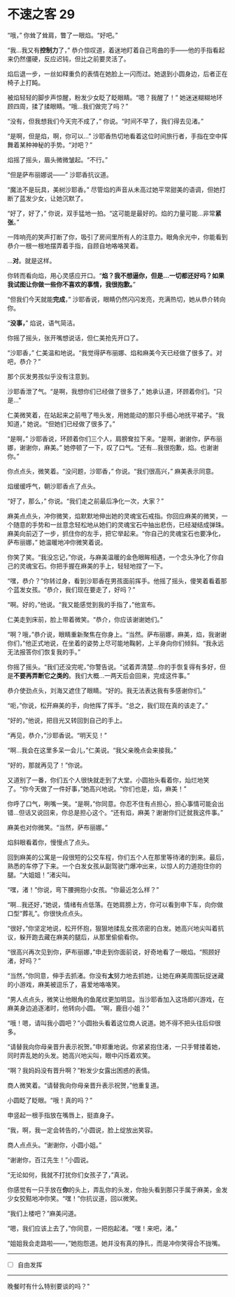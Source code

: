 # 不速之客 29

“哦，” 你耸了耸肩，瞥了一眼焰。“好吧。”

“我...我又有**控制力**了，” 恭介惊叹道，着迷地盯着自己弯曲的手——他的手指看起来仍然僵硬，反应迟钝，但比之前要灵活了。

焰后退一步，一丝如释重负的表情在她脸上一闪而过。她退到小圆身边，后者正在椅子上打盹。

被焰轻轻的脚步声惊醒，粉发少女眨了眨眼睛。“嗯？我醒了！” 她迷迷糊糊地环顾四周，揉了揉眼睛。“哦...我们做完了吗？”

“没有，但我想我们今天完不成了，” 你说。“时间不早了，我们得去见渚。”

“是啊，但是焰，啊，你可以...” 沙耶香热切地看着这位时间旅行者，手指在空中挥舞着某种神秘的手势。“对吧？”

焰摇了摇头，眉头微微皱起。“不行。”

“但是萨布丽娜说——” 沙耶香抗议道。

“魔法不是玩具，美树沙耶香。” 尽管焰的声音从未高过她平常甜美的语调，但她打断了蓝发少女，让她沉默了。

“好了，好了，” 你说，双手猛地一拍。“这可能是最好的。焰的力量可能...非常**紧张**。”

一阵响亮的笑声打断了你，吸引了房间里所有人的注意力。眼角余光中，你能看到恭介一根一根地摆弄着手指，自顾自地咯咯笑着。

...**对**。就是这样。

你转而看向焰，用心灵感应开口。“**焰？我不想逼你，但是...一切都还好吗？如果我试图让你做一些你不喜欢的事情，我很抱歉。**”

“但我们今天就能**完成**，” 沙耶香说，眼睛仍然闪闪发亮，充满热切，她从恭介转向你。

“**没事，**” 焰说，语气简洁。

你摇了摇头，张开嘴想说话，但仁美抢先开口了。

“沙耶香，” 仁美温和地说。“我觉得萨布丽娜、焰和麻美今天已经做了很多了。对吧，恭介？”

那个灰发男孩似乎没有注意到。

沙耶香泄了气。“是啊，我想你们已经做了很多了，” 她承认道，环顾着你们。“只是...”

仁美微笑着，在站起来之前甩了甩头发，用她能动的那只手细心地抚平裙子。“我知道，” 她说。“但她们已经做了很多了。”

“是啊，” 沙耶香说，环顾着你们三个人，肩膀耷拉下来。“是啊，谢谢你，萨布丽娜，谢谢你，麻美。” 她停顿了一下，叹了口气。“还有...我很抱歉，焰。也谢谢你。”

你点点头，微笑着。“没问题，沙耶香，” 你说。“我们很高兴，” 麻美表示同意。

焰缓缓呼气，朝沙耶香点了点头。

“好了，那么，” 你说。“我们走之前最后净化一次，大家？”

麻美点点头，冲你微笑，焰默默地伸出她的灵魂宝石戒指。你回应麻美的微笑，一个随意的手势和一丝意念轻松地从她们的灵魂宝石中抽出悲伤，已经凝结成弹珠。麻美向前迈了一步，抓住你的左手，把它举起来。“你自己的灵魂宝石也要净化，萨布丽娜，” 她温暖地冲你微笑着说。

你笑了笑。“我没忘记，”你说，与麻美温暖的金色眼眸相遇，一个念头净化了你自己的灵魂宝石。你把手握在麻美的手上，轻轻地捏了一下。

“嘿，恭介？”你转过身，看到沙耶香在男孩面前挥手。他摇了摇头，傻笑着看着那个蓝发女孩。“恭介，我们现在要走了，好吗？”

“啊。好的，”他说。“我又能感觉到我的手指了，”他宣布。

仁美走到床前，脸上带着微笑。“恭介，你应该谢谢她们。”

“啊？哦，”恭介说，眼睛重新聚焦在你身上。“当然。萨布丽娜，麻美，焰，我谢谢你们，”他正式地说，在坐着的姿势上尽可能地鞠躬，上半身向你们倾斜。“我永远无法报答你们恢复我的手。”

你摇了摇头。“我们还没完呢，”你警告说。“试着弄清楚...你的手恢复得有多好，但是**不要再弄断它之类的**。我们大概...一两天后会回来，完成这件事。”

恭介使劲点头，刘海又遮住了眼睛。“好的。我无法表达我有多感谢你们。”

“呃，”你说，松开麻美的手，向他挥了挥手。“总之，我们现在真的该走了。”

“好的，”他说，把目光又转回到自己的手上。

“再见，恭介，”沙耶香说。“明天见！”

“啊...我会在这里多呆一会儿，”仁美说。“我父亲晚点会来接我。”

“好的，那就再见了！”你说。

又道别了一番，你们五个人很快就走到了大堂。小圆抬头看着你，灿烂地笑了。“你今天做了一件好事，”她高兴地说。“你们也是，焰，麻美！”

你呼了口气，咧嘴一笑。“是啊，”你同意。你忍不住有点担心，担心事情可能会出错...但话又说回来，你总是担心这个。“还有焰，麻美？谢谢你们迁就我这件事。”

麻美也对你微笑。“当然，萨布丽娜。”

焰斜眼看着你，慢慢点了点头。

回到麻美的公寓是一段很短的公交车程，你们五个人在那里等待渚的到来。最后，熟悉的车停了下来。一个白发女孩从副驾驶门爆冲出来，以惊人的力道抱住你的腿。“大姐姐！”渚尖叫。

“嘿，渚！”你说，弯下腰拥抱小女孩。“你最近怎么样？”

“啊...我还好，”她说，情绪有点低落。在她肩膀上方，你可以看到申下车，向你做口型“葬礼”。你很快点点头。

“很好，”你坚定地说，松开怀抱，狠狠地揉乱女孩浓密的白发。她高兴地尖叫着抗议，躲开跑去藏在麻美的腿后，从那里偷偷看你。

“很高兴再次见到你，萨布丽娜，”申走到你面前说，好奇地看了一眼焰。“照顾好渚，好吗？”

“当然，”你同意，伸手去抓渚。你没有**太**努力地去抓她，让她在麻美周围玩捉迷藏的小游戏，麻美被逗乐了，喜爱地咯咯笑。

“男人点点头，微笑让他眼角的鱼尾纹更加明显。当沙耶香加入这场即兴游戏，在麻美身边追逐渚时，他转向小圆。 ”啊，鹿目小姐？"

“哦！嗯，请叫我小圆吧？”小圆抬头看着这位商人说道。她不得不把头往后仰很多。

“请替我向你母亲晋升表示祝贺。”申郑重地说。你紧紧抱住渚，一只手臂搂着她，同时弄乱她的头发。她高兴地尖叫，眼中闪烁着欢笑。

“啊？我妈妈没有晋升啊？”粉发少女露出困惑的表情。  

商人微笑着。“请替我向你母亲晋升表示祝贺，”他重复道。

小圆眨了眨眼。“哦！真的吗？”

申竖起一根手指放在嘴唇上，挺直身子。

“我，啊，我一定会转告的，”小圆说，脸上绽放出笑容。

商人点点头。“谢谢你，小圆小姐。”

“谢谢你，百江先生！”小圆说。

“无论如何，我就不打扰你们女孩子了，”真说。

你感觉有一只手放在**你**的头上，弄乱你的头发，你抬头看到那只手属于麻美，金发少女狡黠地冲你笑。“嘿！”你抗议道，回以微笑。

“我们上楼吧？”麻美问道。  

“嗯，我们应该上去了，”你同意，一把抱起渚。“嘿！来吧，渚。”

“姐姐我会走路啦——，”她抱怨道。她并没有真的挣扎，而是冲你笑得合不拢嘴。

---

- [ ] 自由发挥

---

晚餐时有什么特别要谈的吗？"

